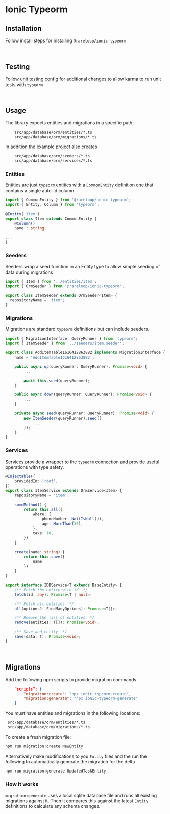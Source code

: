 # Ionic Typeorm

## Installation

Follow [install steps](installs.md) for installing `@rareloop/ionic-typeorm`

</br>

## Testing

Follow [unit testing config](./installs.md) for additional changes to allow karma to run unit tests with `typeorm`

</br>

## Usage

The library expects entities and migrations in a specific path:

``` sh
    src/app/database/orm/entities/*.ts
    src/app/database/orm/migrations/*.ts
```

In addition the example project also creates

``` sh
    src/app/database/orm/seeders/*.ts
    src/app/database/orm/services/*.ts
```

### Entities

Entities are just `typeorm` entities with a `CommonEntity` definition one that contains a single auto-id column

``` typescript
import { CommonEntity } from '@rareloop/ionic-typeorm';
import { Entity, Column } from 'typeorm';

@Entity('item')
export class Item extends CommonEntity {
    @Column()
    name!: string;

...
}
```

### Seeders

Seeders wrap a seed function in an Entity type to allow simple seeding of data during migrations

``` typescript
import { Item } from '../entities/item';
import { OrmSeeder } from '@rareloop/ionic-typeorm';

export class ItemSeeder extends OrmSeeder<Item> {
  repositoryName = 'item';
}
```

### Migrations

Migrations are standard `typeorm` definitions but can include seeders.

``` typescript
import { MigrationInterface, QueryRunner } from 'typeorm';
import { ItemSeeder } from '../seeders/item.seeder';

export class AddItemTable1616412863882 implements MigrationInterface {
    name = 'AddItemTable1616412863882';

    public async up(queryRunner: QueryRunner): Promise<void> {
        ...

        await this.seed(queryRunner);
    }

    public async down(queryRunner: QueryRunner): Promise<void> {
        ...
    }

    private async seed(queryRunner: QueryRunner): Promise<void> {
        new ItemSeeder(queryRunner).seed([
            ...
        ]);
    }
}
```

### Services

Services provide a wrapper to the `typeorm` connection and provide useful operations with type safety.

``` typescript
@Injectable({
    providedIn: 'root',
})
export class ItemService extends OrmService<Item> {
    repositoryName = 'item';

    someMethod() {
        return this.all({
            where: {
                phoneNumber: Not(IsNull()),
                age: MoreThan(30),
            },
            take: 10,
        })
    }

    create(name: string) {
        return this.save({
            name
        })
    }
}
```

``` typescript
export interface IDBService<T extends BaseEntity> {
    /** Fetch the entity with id  */
    fetch(id: any): Promise<T | null>;

    /** Fetch all entities  */
    all(options?: FindManyOptions): Promise<T[]>;

    /** Remove the list of entities  */
    remove(entities: T[]): Promise<void>;

    /** Save and entity  */
    save(data: T): Promise<void>;
}
```

</br>

## Migrations

Add the following npm scripts to provide migration commands.

``` JSON
    "scripts": {
        "migration:create": "npx ionic-typeorm-create",
        "migration:generate": "npx ionic-typeorm-generate"
    }
```

You must have entities and migrations in the following locations:

``` sh
 src/app/database/orm/entities/*.ts
 src/app/database/orm/migrations/*.ts
```

To create a fresh migration file:

``` sh
npm run migration:create NewEntity
```

Alternatively make modifications to you `Entity` files and the run the following to automatically generate the migration for the delta

``` sh
npm run migration:generate UpdatedTaskEntity
```

### How it works

`migration:generate` uses a local sqlite database file and runs all existing migrations against it. Then it compares this against the latest `Entity` definitions to calculate any schema changes.
